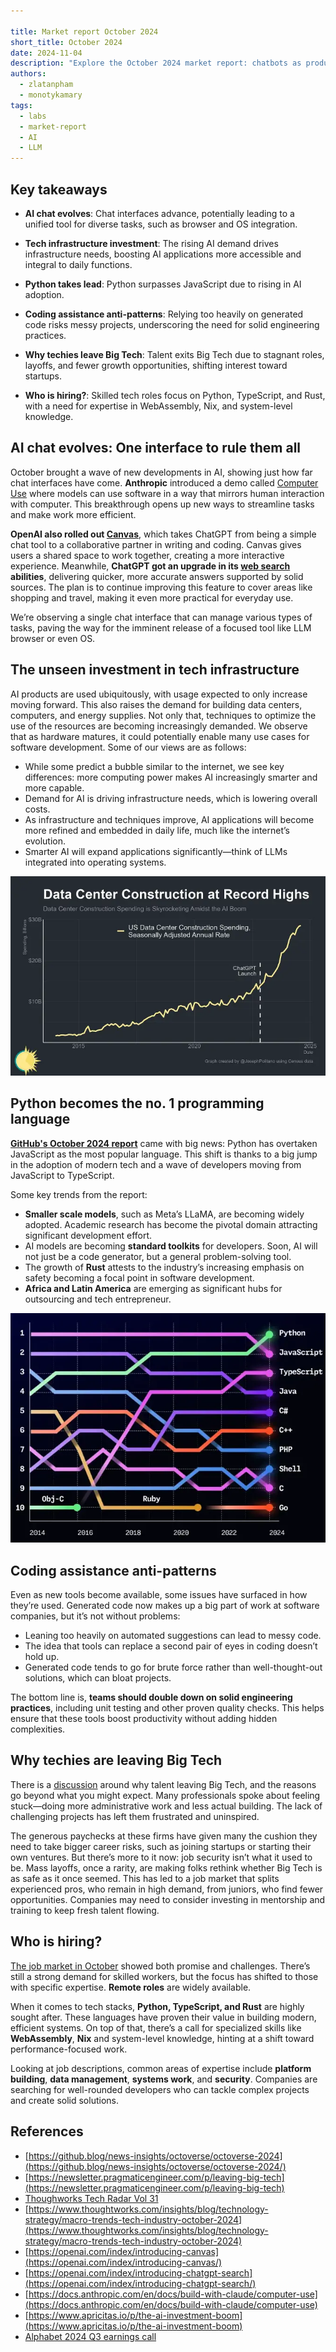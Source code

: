 ```yaml
---

title: Market report October 2024
short_title: October 2024
date: 2024-11-04
description: "Explore the October 2024 market report: chatbots as productivity essentials with future potential, AI's role despite investment bubble concerns, and Python's rise in modern tech and AI. Learn why coding tools require strong practices, why companies seek versatile engineers, and how Big Tech's job market favors senior talent, posing challenges for juniors."
authors:
  - zlatanpham
  - monotykamary
tags:
  - labs
  - market-report
  - AI
  - LLM
---
```


## Key takeaways

- **AI chat evolves**: Chat interfaces advance, potentially leading to a unified tool for diverse tasks, such as browser and OS integration.

- **Tech infrastructure investment**: The rising AI demand drives infrastructure needs, boosting AI applications more accessible and integral to daily functions.

- **Python takes lead**: Python surpasses JavaScript due to rising in AI adoption.

- **Coding assistance anti-patterns**: Relying too heavily on generated code risks messy projects, underscoring the need for solid engineering practices.

- **Why techies leave Big Tech**: Talent exits Big Tech due to stagnant roles, layoffs, and fewer growth opportunities, shifting interest toward startups.

- **Who is hiring?**: Skilled tech roles focus on Python, TypeScript, and Rust, with a need for expertise in WebAssembly, Nix, and system-level knowledge.

## AI chat evolves: One interface to rule them all

October brought a wave of new developments in AI, showing just how far chat interfaces have come. **Anthropic** introduced a demo called [Computer Use](https://docs.anthropic.com/en/docs/build-with-claude/computer-use) where models can use software in a way that mirrors human interaction with computer. This breakthrough opens up new ways to streamline tasks and make work more efficient.

**OpenAI also rolled out [Canvas](https://openai.com/index/introducing-canvas/)**, which takes ChatGPT from being a simple chat tool to a collaborative partner in writing and coding. Canvas gives users a shared space to work together, creating a more interactive experience. Meanwhile, **ChatGPT got an upgrade in its [web search](https://openai.com/index/introducing-chatgpt-search/) abilities**, delivering quicker, more accurate answers supported by solid sources. The plan is to continue improving this feature to cover areas like shopping and travel, making it even more practical for everyday use.

We’re observing a single chat interface that can manage various types of tasks, paving the way for the imminent release of a focused tool like LLM browser or even OS.

## The unseen investment in tech infrastructure

AI products are used ubiquitously, with usage expected to only increase moving forward. This also raises the demand for building data centers, computers, and energy supplies. Not only that, techniques to optimize the use of the resources are becoming increasingly demanded. We observe that as hardware matures, it could potentially enable many use cases for software development. Some of our views are as follows:

- While some predict a bubble similar to the internet, we see key differences: more computing power makes AI increasingly smarter and more capable.
- Demand for AI is driving infrastructure needs, which is lowering overall costs.
- As infrastructure and techniques improve, AI applications will become more refined and embedded in daily life, much like the internet’s evolution.
- Smarter AI will expand applications significantly—think of LLMs integrated into operating systems.

![](assets/2024-october-20241104223344499.webp)

## Python becomes the no. 1 programming language

[**GitHub's October 2024 report**](https://github.blog/news-insights/octoverse/octoverse-2024/) came with big news: Python has overtaken JavaScript as the most popular language. This shift is thanks to a big jump in the adoption of modern tech and a wave of developers moving from JavaScript to TypeScript.

Some key trends from the report:

- **Smaller scale models**, such as Meta’s LLaMA, are becoming widely adopted. Academic research has become the pivotal domain attracting significant development effort.
- AI models are becoming **standard toolkits** for developers. Soon, AI will not just be a code generator, but a general problem-solving tool.
- The growth of **Rust** attests to the industry’s increasing emphasis on safety becoming a focal point in software development.
- **Africa and Latin America** are emerging as significant hubs for outsourcing and tech entrepreneur.

![](assets/2024-october-20241104223429609.webp)

## Coding assistance anti-patterns

Even as new tools become available, some issues have surfaced in how they’re used. Generated code now makes up a big part of work at software companies, but it’s not without problems:

- Leaning too heavily on automated suggestions can lead to messy code.
- The idea that tools can replace a second pair of eyes in coding doesn’t hold up.
- Generated code tends to go for brute force rather than well-thought-out solutions, which can bloat projects.

The bottom line is, **teams should double down on solid engineering practices**, including unit testing and other proven quality checks. This helps ensure that these tools boost productivity without adding hidden complexities.

## Why techies are leaving Big Tech

There is a [discussion](https://newsletter.pragmaticengineer.com/p/leaving-big-tech) around why talent leaving Big Tech, and the reasons go beyond what you might expect. Many professionals spoke about feeling stuck—doing more administrative work and less actual building. The lack of challenging projects has left them frustrated and uninspired.

The generous paychecks at these firms have given many the cushion they need to take bigger career risks, such as joining startups or starting their own ventures. But there’s more to it now: job security isn’t what it used to be. Mass layoffs, once a rarity, are making folks rethink whether Big Tech is as safe as it once seemed. This has led to a job market that splits experienced pros, who remain in high demand, from juniors, who find fewer opportunities. Companies may need to consider investing in mentorship and training to keep fresh talent flowing.

## Who is hiring?

[The job market in October](https://docs.google.com/spreadsheets/d/19ZCs7CYyHJBMFfNqcIGleuWpGi5RfXnoGD-Rgz-BGt0/) showed both promise and challenges. There’s still a strong demand for skilled workers, but the focus has shifted to those with specific expertise. **Remote roles** are widely available.

When it comes to tech stacks, **Python, TypeScript, and Rust** are highly sought after. These languages have proven their value in building modern, efficient systems. On top of that, there’s a call for specialized skills like **WebAssembly**, **Nix** and system-level knowledge, hinting at a shift toward performance-focused work.

Looking at job descriptions, common areas of expertise include **platform building**, **data management**, **systems work**, and **security**. Companies are searching for well-rounded developers who can tackle complex projects and create solid solutions.

## References

- [https://github.blog/news-insights/octoverse/octoverse-2024](https://github.blog/news-insights/octoverse/octoverse-2024/)
- [https://newsletter.pragmaticengineer.com/p/leaving-big-tech](https://newsletter.pragmaticengineer.com/p/leaving-big-tech)
- [Thoughworks Tech Radar Vol 31](https://www.thoughtworks.com/content/dam/thoughtworks/documents/radar/2024/10/tr_technology_radar_vol_31_en.pdf)
- [https://www.thoughtworks.com/insights/blog/technology-strategy/macro-trends-tech-industry-october-2024](https://www.thoughtworks.com/insights/blog/technology-strategy/macro-trends-tech-industry-october-2024)
- [https://openai.com/index/introducing-canvas](https://openai.com/index/introducing-canvas/)
- [https://openai.com/index/introducing-chatgpt-search](https://openai.com/index/introducing-chatgpt-search/)
- [https://docs.anthropic.com/en/docs/build-with-claude/computer-use](https://docs.anthropic.com/en/docs/build-with-claude/computer-use)
- [https://www.apricitas.io/p/the-ai-investment-boom](https://www.apricitas.io/p/the-ai-investment-boom)
- [Alphabet 2024 Q3 earnings call](https://www.youtube.com/watch?v=wjkf4t8BfLM)

